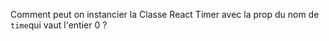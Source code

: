 Comment peut on instancier la Classe React Timer avec la prop du nom de `time`qui vaut l'entier 0 ?
